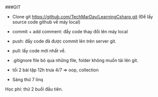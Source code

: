 ###GIT

- Clone git https://github.com/TechMarDay/LearningCsharp.git (Để lấy source code github về máy local)
- commit + add comment: đẩy code thay đổi lên máy local
- push: đẩy code đã được commit lên trên server git.
- pull: lấy code mới nhất về.
- .gitignore file bỏ qua những file, folder không muốn tải lên git.




- tối 2 bài tập 12h trưa 4/7 => oop, collection
- Sáng thứ 7 linq

Học phí: thử 2 buổi đầu tiên.